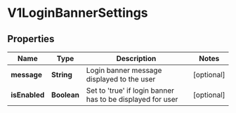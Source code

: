 # V1LoginBannerSettings

## Properties
Name | Type | Description | Notes
------------ | ------------- | ------------- | -------------
**message** | **String** | Login banner message displayed to the user |  [optional]
**isEnabled** | **Boolean** | Set to &#x27;true&#x27; if login banner has to be displayed for user |  [optional]
